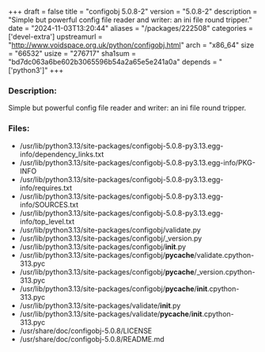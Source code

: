 +++
draft = false
title = "configobj 5.0.8-2"
version = "5.0.8-2"
description = "Simple but powerful config file reader and writer: an ini file round tripper."
date = "2024-11-03T13:20:44"
aliases = "/packages/222508"
categories = ['devel-extra']
upstreamurl = "http://www.voidspace.org.uk/python/configobj.html"
arch = "x86_64"
size = "66532"
usize = "276717"
sha1sum = "bd7dc063a6be602b3065596b54a2a65e5e241a0a"
depends = "['python3']"
+++
### Description: 
Simple but powerful config file reader and writer: an ini file round tripper.

### Files: 
* /usr/lib/python3.13/site-packages/configobj-5.0.8-py3.13.egg-info/dependency_links.txt
* /usr/lib/python3.13/site-packages/configobj-5.0.8-py3.13.egg-info/PKG-INFO
* /usr/lib/python3.13/site-packages/configobj-5.0.8-py3.13.egg-info/requires.txt
* /usr/lib/python3.13/site-packages/configobj-5.0.8-py3.13.egg-info/SOURCES.txt
* /usr/lib/python3.13/site-packages/configobj-5.0.8-py3.13.egg-info/top_level.txt
* /usr/lib/python3.13/site-packages/configobj/validate.py
* /usr/lib/python3.13/site-packages/configobj/_version.py
* /usr/lib/python3.13/site-packages/configobj/__init__.py
* /usr/lib/python3.13/site-packages/configobj/__pycache__/validate.cpython-313.pyc
* /usr/lib/python3.13/site-packages/configobj/__pycache__/_version.cpython-313.pyc
* /usr/lib/python3.13/site-packages/configobj/__pycache__/__init__.cpython-313.pyc
* /usr/lib/python3.13/site-packages/validate/__init__.py
* /usr/lib/python3.13/site-packages/validate/__pycache__/__init__.cpython-313.pyc
* /usr/share/doc/configobj-5.0.8/LICENSE
* /usr/share/doc/configobj-5.0.8/README.md
